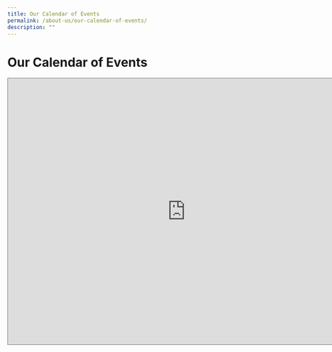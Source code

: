 ```yaml
---
title: Our Calendar of Events
permalink: /about-us/our-calendar-of-events/
description: ""
---
```

Our Calendar of Events
======================

<iframe src="https://calendar.google.com/calendar/embed?height=600&wkst=1&bgcolor=%23ffffff&ctz=Asia%2FSingapore&src=c29uZ193ZWlfY2hpZWtfaHViZXJ0QG1vZS5lZHUuc2c&src=Y19jbGFzc3Jvb20zN2Y5MGE4MUBncm91cC5jYWxlbmRhci5nb29nbGUuY29t&src=Y19jbGFzc3Jvb20zM2IyNTcwZkBncm91cC5jYWxlbmRhci5nb29nbGUuY29t&src=Y18zMDFiZTNlM2RmODkxYzAzYjhhZWY2MzkyMTJhNjlmNTI3ZjZhNmJjZWMzOThjYTI2MTNkOGM4ZWE3MzFmYzdiQGdyb3VwLmNhbGVuZGFyLmdvb2dsZS5jb20&src=Y19pNGoyZDIxbzJsNnExbmZhNDlhMmlxZnM0Z0Bncm91cC5jYWxlbmRhci5nb29nbGUuY29t&src=Y183NGE1MmIwY2VjYjQ0YzRjZTUxNmM5NDA4MGIxZjYzMmE5MzcwYTdhMGY2YWZhMWFkNWE1NjdlYjM4ZTI4YTc1QGdyb3VwLmNhbGVuZGFyLmdvb2dsZS5jb20&src=bW9lLmVkdS5zZ19yMHUwbmt1MDllOHFtbG5wZm5rb2pvZ28xNEBncm91cC5jYWxlbmRhci5nb29nbGUuY29t&src=Y19jbGFzc3Jvb21iMzQ3NzU1N0Bncm91cC5jYWxlbmRhci5nb29nbGUuY29t&src=Y19jbGFzc3Jvb20yM2Q3MWU3MUBncm91cC5jYWxlbmRhci5nb29nbGUuY29t&src=ZW4uc2luZ2Fwb3JlI2hvbGlkYXlAZ3JvdXAudi5jYWxlbmRhci5nb29nbGUuY29t&color=%23C0CA33&color=%23616161&color=%23616161&color=%238E24AA&color=%23F4511E&color=%23C0CA33&color=%238E24AA&color=%230047a8&color=%23D81B60&color=%237986CB" style="border:solid 1px #777" width="800" height="600" frameborder="0" scrolling="no"></iframe>